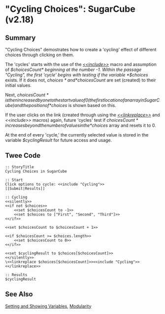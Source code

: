 # "Cycling Choices": SugarCube (v2.18)

## Summary

"Cycling Choices" demostrates how to create a 'cycling' effect of different choices through clicking on them.

The 'cycles' starts with the use of the [*&lt;&lt;include&gt;&gt;*](http://www.motoslave.net/sugarcube/2/docs/macros.html#macros-include) macro and assumption of *$choicesCount* beginning at the number -1. Within the passage "Cycling", the first 'cycle' begins with testing if the variable *$choices* exists. If it does not, *$choices* and *$choicesCount* are set (created) to their initial values.

Next, *$choicesCount* is then increased by one to the start value of 0 (the first location of an array in SugarCube) and the position of *$choices* is shown based on this.

If the user clicks on the link (created through using the [*&lt;&lt;linkreplace&gt;&gt;*](http://www.motoslave.net/sugarcube/2/docs/macros.html#macros-linkreplace) and *&lt;&lt;include&gt;&gt;* macros) again, future 'cycles' test if *$choicesCount* increases beyond the number of values in the *$choices* array and resets it to 0.

At the end of every 'cycle,' the currently selected value is stored in the variable *$cyclingResult* for future access and usage.

## Twee Code

```
:: StoryTitle
Cycling Choices in SugarCube

:: Start
Click options to cycle: <<include "Cycling">>
[[Submit|Results]]

:: Cycling
<<silently>>
<<if not $choices>>
	<<set $choicesCount to -1>>
	<<set $choices to ["First", "Second", "Third"]>>
<</if>>

<<set $choicesCount to $choicesCount + 1>>

<<if $choicesCount >= $choices.length>>
 	<<set $choicesCount to 0>>
<</if>>

<<set $cyclingResult to $choices[$choicesCount]>>
<</silently>>
\<<linkreplace $choices[$choicesCount]>><<include "Cycling">><</linkreplace>>

:: Results
$cyclingResult

```

## See Also

[Setting and Showing Variables](../../settingandshowing/sugarcube/sugarcube_settingandshowing.md), [Modularity](../../modularity/sugarcube/sugarcube_modularity.md)
